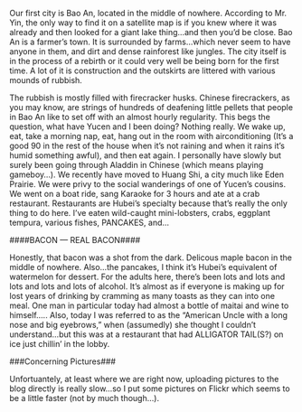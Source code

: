 <!-- layout: post
categories:
- travel
- china
title: A Tale of Two Kind of Boring Cities
-->
Our first city is Bao An, located in the middle of nowhere. According to Mr. Yin, the only way to find it on a satellite map is if you knew where it was already and then looked for a giant lake thing…and then you’d be close. Bao An is a farmer’s town. It is surrounded by farms…which never seem to have anyone in them, and dirt and dense rainforest like jungles. The city itself is in the process of a rebirth or it could very well be being born for the first time. A lot of it is construction and the outskirts are littered with various mounds of rubbish.
<!-- more -->
The rubbish is mostly filled with firecracker husks. Chinese firecrackers, as you may know, are strings of hundreds of deafening little pellets that people in Bao An like to set off with an almost hourly regularity. This begs the question, what have Yucen and I been doing? Nothing really. We wake up, eat, take a morning nap, eat, hang out in the room with airconditioning (It’s a good 90 in the rest of the house when it’s not raining and when it rains it’s humid something awful), and then eat again. I personally have slowly but surely been going through Aladdin in Chinese (which means playing gameboy…). We recently have moved to Huang Shi, a city much like Eden Prairie. We were privy to the social wanderings of one of Yucen’s cousins. We went on a boat ride, sang Karaoke for 3 hours and ate at a crab restaurant. Restaurants are Hubei’s specialty because that’s really the only thing to do here. I’ve eaten wild-caught mini-lobsters, crabs, eggplant tempura, various fishes, PANCAKES, and…

####BACON — REAL BACON####

Honestly, that bacon was a shot from the dark. Delicous maple bacon in the middle of nowhere. Also…the pancakes, I think it’s Hubei’s equivalent of watermelon for dessert. For the adults here, there’s been lots and lots and lots and lots and lots of alcohol. It’s almost as if everyone is making up for lost years of drinking by cramming as many toasts as they can into one meal. One man in particular today had almost a bottle of maitai and wine to himself….. Also, today I was referred to as the “American Uncle with a long nose and big eyebrows,” when (assumedly) she thought I couldn’t understand…but this was at a restaurant that had ALLIGATOR TAIL(S?) on ice just chillin’ in the lobby.

###Concerning Pictures###

Unfortuantely, at least where we are right now, uploading pictures to the blog directly is really slow…so I put some pictures on Flickr which seems to be a little faster (not by much though…).